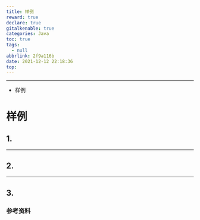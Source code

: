 ```yaml
---
title: 样例
reward: true
declare: true
gitalkenable: true
categories: Java
toc: true
tags:
  - null
abbrlink: 2f9a116b
date: 2021-12-12 22:18:36
top:
---
```

---

* 样例

<!-- more -->

# 样例

## 1. 







---

## 2. 





---

## 3. 





### 参考资料



